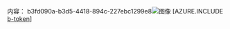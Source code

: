 内容： b3fd090a-b3d5-4418-894c-227ebc1299e8![图像](ddf83712-c508-4dac-bd9c-d0fbe4ac7f58.png)
[AZURE.INCLUDE [b-token](2fe98cb7-26a6-470a-9aea-cd22fc25b43b.md)]
